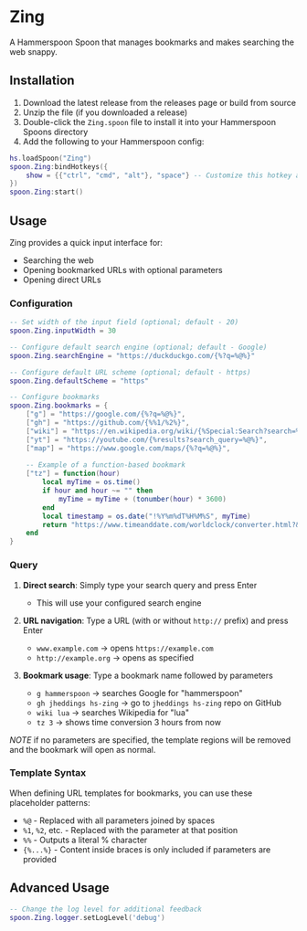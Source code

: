 # Zing

A Hammerspoon Spoon that manages bookmarks and makes searching the web snappy.

## Installation

1. Download the latest release from the releases page or build from source
2. Unzip the file (if you downloaded a release)
3. Double-click the `Zing.spoon` file to install it into your Hammerspoon Spoons directory
4. Add the following to your Hammerspoon config:

```lua
hs.loadSpoon("Zing")
spoon.Zing:bindHotkeys({
    show = {{"ctrl", "cmd", "alt"}, "space"} -- Customize this hotkey as desired
})
spoon.Zing:start()
```

## Usage

Zing provides a quick input interface for:
- Searching the web
- Opening bookmarked URLs with optional parameters
- Opening direct URLs

### Configuration

```lua
-- Set width of the input field (optional; default - 20)
spoon.Zing.inputWidth = 30

-- Configure default search engine (optional; default - Google)
spoon.Zing.searchEngine = "https://duckduckgo.com/{%?q=%@%}"

-- Configure default URL scheme (optional; default - https)
spoon.Zing.defaultScheme = "https"

-- Configure bookmarks
spoon.Zing.bookmarks = {
    ["g"] = "https://google.com/{%?q=%@%}",
    ["gh"] = "https://github.com/{%%1/%2%}",
    ["wiki"] = "https://en.wikipedia.org/wiki/{%Special:Search?search=%@%}",
    ["yt"] = "https://youtube.com/{%results?search_query=%@%}",
    ["map"] = "https://www.google.com/maps/{%?q=%@%}",
    
    -- Example of a function-based bookmark
    ["tz"] = function(hour)
        local myTime = os.time()
        if hour and hour ~= "" then
            myTime = myTime + (tonumber(hour) * 3600)
        end
        local timestamp = os.date("!%Y%m%dT%H%M%S", myTime)
        return "https://www.timeanddate.com/worldclock/converter.html?&p1=75&p2=136&iso=" .. timestamp
    end
}
```

### Query

1. **Direct search**: Simply type your search query and press Enter
   - This will use your configured search engine

2. **URL navigation**: Type a URL (with or without `http://` prefix) and press Enter
   - `www.example.com` → opens `https://example.com`
   - `http://example.org` → opens as specified

3. **Bookmark usage**: Type a bookmark name followed by parameters
   - `g hammerspoon` → searches Google for "hammerspoon"
   - `gh jheddings hs-zing` → go to `jheddings hs-zing` repo on GitHub
   - `wiki lua` → searches Wikipedia for "lua"
   - `tz 3` → shows time conversion 3 hours from now

_NOTE_ if no parameters are specified, the template regions will be removed and the
bookmark will open as normal.

### Template Syntax

When defining URL templates for bookmarks, you can use these placeholder patterns:

- `%@` - Replaced with all parameters joined by spaces
- `%1`, `%2`, etc. - Replaced with the parameter at that position
- `%%` - Outputs a literal % character
- `{%...%}` - Content inside braces is only included if parameters are provided

## Advanced Usage

```lua
-- Change the log level for additional feedback
spoon.Zing.logger.setLogLevel('debug')
```
